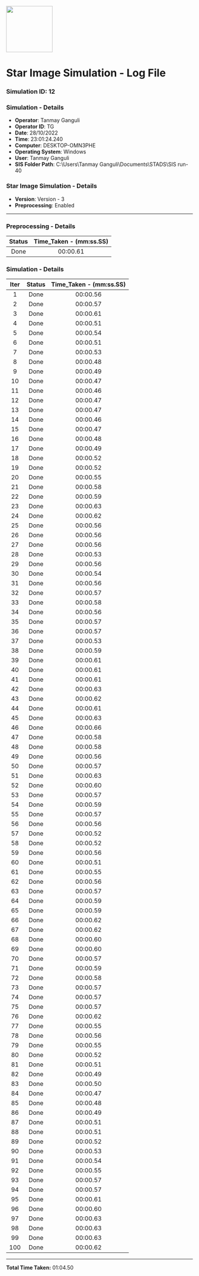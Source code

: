 [<img src="https://www.aero.iitb.ac.in/satlab/images/IITBSSP2019.png" width="125"/>](image.png)

# Star Image Simulation - Log File

### Simulation ID: 12

### Simulation - Details
* **Operator**: Tanmay Ganguli
* **Operator ID**: TG
* **Date**: 28/10/2022
* **Time**: 23:01:24.240
* **Computer**: DESKTOP-OMN3PHE
* **Operating System**: Windows
* **User**: Tanmay Ganguli
* **SIS Folder Path**: C:\Users\Tanmay Ganguli\Documents\STADS\SIS run-40

### Star Image Simulation - Details
* **Version**: Version - 3
* **Preprocessing**: Enabled

---

### Preprocessing - Details

|Status|Time_Taken - (mm:ss.SS)
|:---:|:---:|
|Done|00:00.61|

### Simulation - Details

|Iter|Status|Time_Taken - (mm:ss.SS)|
|:---:|:---:|:---:|
|1|Done|00:00.56|
|2|Done|00:00.57|
|3|Done|00:00.61|
|4|Done|00:00.51|
|5|Done|00:00.54|
|6|Done|00:00.51|
|7|Done|00:00.53|
|8|Done|00:00.48|
|9|Done|00:00.49|
|10|Done|00:00.47|
|11|Done|00:00.46|
|12|Done|00:00.47|
|13|Done|00:00.47|
|14|Done|00:00.46|
|15|Done|00:00.47|
|16|Done|00:00.48|
|17|Done|00:00.49|
|18|Done|00:00.52|
|19|Done|00:00.52|
|20|Done|00:00.55|
|21|Done|00:00.58|
|22|Done|00:00.59|
|23|Done|00:00.63|
|24|Done|00:00.62|
|25|Done|00:00.56|
|26|Done|00:00.56|
|27|Done|00:00.56|
|28|Done|00:00.53|
|29|Done|00:00.56|
|30|Done|00:00.54|
|31|Done|00:00.56|
|32|Done|00:00.57|
|33|Done|00:00.58|
|34|Done|00:00.56|
|35|Done|00:00.57|
|36|Done|00:00.57|
|37|Done|00:00.53|
|38|Done|00:00.59|
|39|Done|00:00.61|
|40|Done|00:00.61|
|41|Done|00:00.61|
|42|Done|00:00.63|
|43|Done|00:00.62|
|44|Done|00:00.61|
|45|Done|00:00.63|
|46|Done|00:00.66|
|47|Done|00:00.58|
|48|Done|00:00.58|
|49|Done|00:00.56|
|50|Done|00:00.57|
|51|Done|00:00.63|
|52|Done|00:00.60|
|53|Done|00:00.57|
|54|Done|00:00.59|
|55|Done|00:00.57|
|56|Done|00:00.56|
|57|Done|00:00.52|
|58|Done|00:00.52|
|59|Done|00:00.56|
|60|Done|00:00.51|
|61|Done|00:00.55|
|62|Done|00:00.56|
|63|Done|00:00.57|
|64|Done|00:00.59|
|65|Done|00:00.59|
|66|Done|00:00.62|
|67|Done|00:00.62|
|68|Done|00:00.60|
|69|Done|00:00.60|
|70|Done|00:00.57|
|71|Done|00:00.59|
|72|Done|00:00.58|
|73|Done|00:00.57|
|74|Done|00:00.57|
|75|Done|00:00.57|
|76|Done|00:00.62|
|77|Done|00:00.55|
|78|Done|00:00.56|
|79|Done|00:00.55|
|80|Done|00:00.52|
|81|Done|00:00.51|
|82|Done|00:00.49|
|83|Done|00:00.50|
|84|Done|00:00.47|
|85|Done|00:00.48|
|86|Done|00:00.49|
|87|Done|00:00.51|
|88|Done|00:00.51|
|89|Done|00:00.52|
|90|Done|00:00.53|
|91|Done|00:00.54|
|92|Done|00:00.55|
|93|Done|00:00.57|
|94|Done|00:00.57|
|95|Done|00:00.61|
|96|Done|00:00.60|
|97|Done|00:00.63|
|98|Done|00:00.63|
|99|Done|00:00.63|
|100|Done|00:00.62|

---

**Total Time Taken:** 01:04.50
